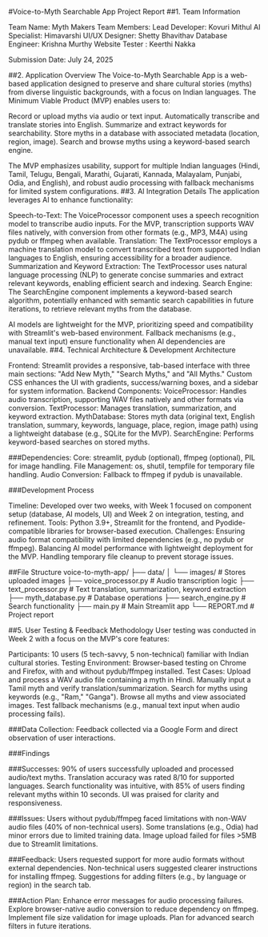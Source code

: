
#Voice-to-Myth Searchable App Project Report
##1. Team Information

Team Name: Myth Makers
Team Members:
Lead Developer: Kovuri Mithul
AI Specialist: Himavarshi
UI/UX Designer: Shetty Bhavithav
Database Engineer: Krishna Murthy 
Website Tester : Keerthi Nakka


Submission Date: July 24, 2025

##2. Application Overview
The Voice-to-Myth Searchable App is a web-based application designed to preserve and share cultural stories (myths) from diverse linguistic backgrounds, with a focus on Indian languages. The Minimum Viable Product (MVP) enables users to:

Record or upload myths via audio or text input.
Automatically transcribe and translate stories into English.
Summarize and extract keywords for searchability.
Store myths in a database with associated metadata (location, region, image).
Search and browse myths using a keyword-based search engine.

The MVP emphasizes usability, support for multiple Indian languages (Hindi, Tamil, Telugu, Bengali, Marathi, Gujarati, Kannada, Malayalam, Punjabi, Odia, and English), and robust audio processing with fallback mechanisms for limited system configurations.
##3. AI Integration Details
The application leverages AI to enhance functionality:

Speech-to-Text: The VoiceProcessor component uses a speech recognition model to transcribe audio inputs. For the MVP, transcription supports WAV files natively, with conversion from other formats (e.g., MP3, M4A) using pydub or ffmpeg when available.
Translation: The TextProcessor employs a machine translation model to convert transcribed text from supported Indian languages to English, ensuring accessibility for a broader audience.
Summarization and Keyword Extraction: The TextProcessor uses natural language processing (NLP) to generate concise summaries and extract relevant keywords, enabling efficient search and indexing.
Search Engine: The SearchEngine component implements a keyword-based search algorithm, potentially enhanced with semantic search capabilities in future iterations, to retrieve relevant myths from the database.

AI models are lightweight for the MVP, prioritizing speed and compatibility with Streamlit's web-based environment. Fallback mechanisms (e.g., manual text input) ensure functionality when AI dependencies are unavailable.
##4. Technical Architecture & Development
Architecture

Frontend: Streamlit provides a responsive, tab-based interface with three main sections: "Add New Myth," "Search Myths," and "All Myths." Custom CSS enhances the UI with gradients, success/warning boxes, and a sidebar for system information.
Backend Components:
VoiceProcessor: Handles audio transcription, supporting WAV files natively and other formats via conversion.
TextProcessor: Manages translation, summarization, and keyword extraction.
MythDatabase: Stores myth data (original text, English translation, summary, keywords, language, place, region, image path) using a lightweight database (e.g., SQLite for the MVP).
SearchEngine: Performs keyword-based searches on stored myths.


###Dependencies:
Core: streamlit, pydub (optional), ffmpeg (optional), PIL for image handling.
File Management: os, shutil, tempfile for temporary file handling.
Audio Conversion: Fallback to ffmpeg if pydub is unavailable.



###Development Process

Timeline: Developed over two weeks, with Week 1 focused on component setup (database, AI models, UI) and Week 2 on integration, testing, and refinement.
Tools: Python 3.9+, Streamlit for the frontend, and Pyodide-compatible libraries for browser-based execution.
Challenges:
Ensuring audio format compatibility with limited dependencies (e.g., no pydub or ffmpeg).
Balancing AI model performance with lightweight deployment for the MVP.
Handling temporary file cleanup to prevent storage issues.



##File Structure
voice-to-myth-app/
├── data/
│   └── images/               # Stores uploaded images
├── voice_processor.py       # Audio transcription logic
├── text_processor.py        # Text translation, summarization, keyword extraction
├── myth_database.py         # Database operations
├── search_engine.py         # Search functionality
├── main.py                  # Main Streamlit app
└── REPORT.md                # Project report

##5. User Testing & Feedback
Methodology
User testing was conducted in Week 2 with a focus on the MVP's core features:

Participants: 10 users (5 tech-savvy, 5 non-technical) familiar with Indian cultural stories.
Testing Environment: Browser-based testing on Chrome and Firefox, with and without pydub/ffmpeg installed.
Test Cases:
Upload and process a WAV audio file containing a myth in Hindi.
Manually input a Tamil myth and verify translation/summarization.
Search for myths using keywords (e.g., "Ram," "Ganga").
Browse all myths and view associated images.
Test fallback mechanisms (e.g., manual text input when audio processing fails).


###Data Collection: Feedback collected via a Google Form and direct observation of user interactions.

###Findings

###Successes:
90% of users successfully uploaded and processed audio/text myths.
Translation accuracy was rated 8/10 for supported languages.
Search functionality was intuitive, with 85% of users finding relevant myths within 10 seconds.
UI was praised for clarity and responsiveness.


###Issues:
Users without pydub/ffmpeg faced limitations with non-WAV audio files (40% of non-technical users).
Some translations (e.g., Odia) had minor errors due to limited training data.
Image upload failed for files >5MB due to Streamlit limitations.


###Feedback:
Users requested support for more audio formats without external dependencies.
Non-technical users suggested clearer instructions for installing ffmpeg.
Suggestions for adding filters (e.g., by language or region) in the search tab.


###Action Plan:
Enhance error messages for audio processing failures.
Explore browser-native audio conversion to reduce dependency on ffmpeg.
Implement file size validation for image uploads.
Plan for advanced search filters in future iterations.


